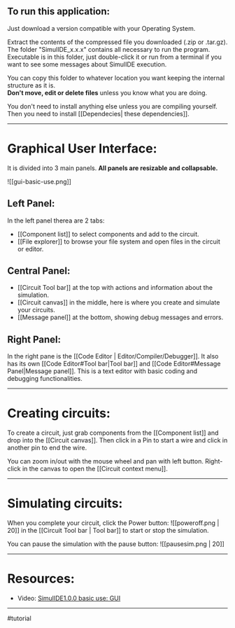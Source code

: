 ## To run this application:

Just download a version compatible with your Operating System.  

Extract the contents of the compressed file you downloaded (.zip or .tar.gz).  
The folder "SimulIDE_x.x.x" contains all necessary to run the program. 
Executable is in this folder, just double-click it or run from a terminal if you want to see some messages about SimulIDE execution.  
  
You can copy this folder to whatever location you want keeping the internal structure as it is.  
**Don't move, edit or delete files** unless you know what you are doing.

You don't need to install anything else unless you are compiling yourself. Then you need to install [[Dependecies| these dependencies]].

---

# Graphical User Interface:

It is divided into 3 main panels.
**All panels are resizable and collapsable.**

![[gui-basic-use.png]]

## Left Panel:

In the left panel therea are 2 tabs:
- [[Component list]] to select components and add to the circuit.
- [[File explorer]] to browse your file system and open files in the circuit or editor.  
  
## Central Panel:

- [[Circuit Tool bar]] at the top with actions and information about the simulation.
- [[Circuit canvas]] in the middle,  here is where you create and simulate your circuits.
- [[Message panel]]  at the bottom, showing debug messages and errors.
  
## Right Panel:

In the right pane is the [[Code Editor | Editor/Compiler/Debugger]].
It also has its own [[Code Editor#Tool bar|Tool bar]] and [[Code Editor#Message Panel|Message panel]].
This is a text editor with basic coding and debugging functionalities. 
  
---

# Creating circuits:

To create a circuit, just grab components from the [[Component list]] and drop into the [[Circuit canvas]].
Then click in a Pin to start a wire and click in another pin to end the wire.

You can zoom in/out with the mouse wheel and pan with left button.
Right-click in the canvas to open the [[Circuit context menu]].

---

# Simulating circuits:

When you complete your circuit, click the Power button:  ![[poweroff.png | 20]]  in the [[Circuit Tool bar | Tool bar]] to start or stop the simulation.

You can pause the simulation with the pause button: ![[pausesim.png | 20]]

---

# Resources:

- Video: [SimulIDE1.0.0 basic use: GUI](https://www.youtube.com/watch?v=_HFxBLZyu0Y)

---

#tutorial
